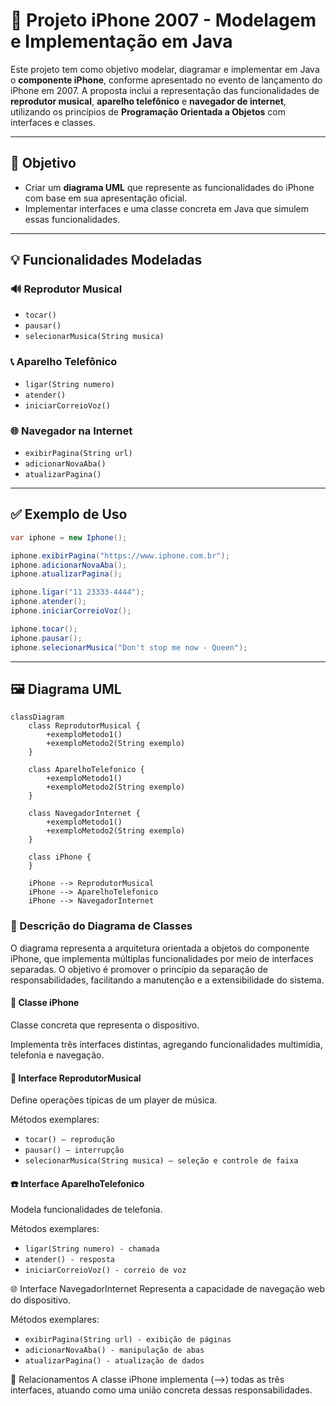 # 📱 Projeto iPhone 2007 - Modelagem e Implementação em Java

Este projeto tem como objetivo modelar, diagramar e implementar em Java o **componente iPhone**, conforme apresentado no evento de lançamento do iPhone em 2007. A proposta inclui a representação das funcionalidades de **reprodutor musical**, **aparelho telefônico** e **navegador de internet**, utilizando os princípios de **Programação Orientada a Objetos** com interfaces e classes.

---

## 🎯 Objetivo

- Criar um **diagrama UML** que represente as funcionalidades do iPhone com base em sua apresentação oficial.
- Implementar interfaces e uma classe concreta em Java que simulem essas funcionalidades.

---
## 💡 Funcionalidades Modeladas

### 🔊 Reprodutor Musical
- `tocar()`
- `pausar()`
- `selecionarMusica(String musica)`

### 📞 Aparelho Telefônico
- `ligar(String numero)`
- `atender()`
- `iniciarCorreioVoz()`

### 🌐 Navegador na Internet
- `exibirPagina(String url)`
- `adicionarNovaAba()`
- `atualizarPagina()`

---

## ✅ Exemplo de Uso

```java
var iphone = new Iphone();

iphone.exibirPagina("https://www.iphone.com.br");
iphone.adicionarNovaAba();
iphone.atualizarPagina();

iphone.ligar("11 23333-4444");
iphone.atender();
iphone.iniciarCorreioVoz();

iphone.tocar();
iphone.pausar();
iphone.selecionarMusica("Don't stop me now - Queen");
```
---

## 🖼️ Diagrama UML

```mermaid
classDiagram
    class ReprodutorMusical {
        +exemploMetodo1()
        +exemploMetodo2(String exemplo)
    }

    class AparelhoTelefonico {
        +exemploMetodo1()
        +exemploMetodo2(String exemplo)
    }

    class NavegadorInternet {
        +exemploMetodo1()
        +exemploMetodo2(String exemplo)
    }

    class iPhone {
    }

    iPhone --> ReprodutorMusical
    iPhone --> AparelhoTelefonico
    iPhone --> NavegadorInternet
```

### 🧩 Descrição do Diagrama de Classes
O diagrama representa a arquitetura orientada a objetos do componente iPhone, que implementa múltiplas funcionalidades por meio de interfaces separadas. O objetivo é promover o princípio da separação de responsabilidades, facilitando a manutenção e a extensibilidade do sistema.

#### 📱 Classe iPhone
Classe concreta que representa o dispositivo.

Implementa três interfaces distintas, agregando funcionalidades multimídia, telefonia e navegação.


#### 🎵 Interface ReprodutorMusical
Define operações típicas de um player de música.

Métodos exemplares:
- `tocar() – reprodução`
- `pausar() – interrupção`
- `selecionarMusica(String musica) – seleção e controle de faixa`

#### ☎️ Interface AparelhoTelefonico
Modela funcionalidades de telefonia.

Métodos exemplares:

- `ligar(String numero) - chamada`
- `atender() - resposta`
- `iniciarCorreioVoz() - correio de voz`

🌐 Interface NavegadorInternet
Representa a capacidade de navegação web do dispositivo.

Métodos exemplares:

- `exibirPagina(String url) - exibição de páginas`
- `adicionarNovaAba() - manipulação de abas`
- `atualizarPagina() - atualização de dados`


🔁 Relacionamentos
A classe iPhone implementa (-->) todas as três interfaces, atuando como uma união concreta dessas responsabilidades.


